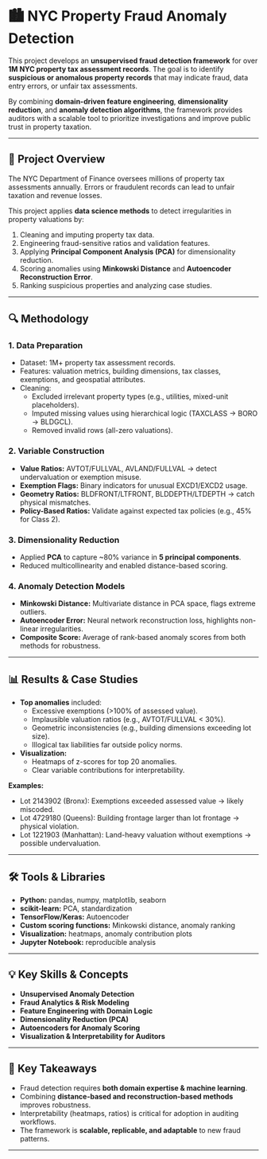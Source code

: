 # 🏙️ NYC Property Fraud Anomaly Detection  

This project develops an **unsupervised fraud detection framework** for over **1M NYC property tax assessment records**. The goal is to identify **suspicious or anomalous property records** that may indicate fraud, data entry errors, or unfair tax assessments.  

By combining **domain-driven feature engineering**, **dimensionality reduction**, and **anomaly detection algorithms**, the framework provides auditors with a scalable tool to prioritize investigations and improve public trust in property taxation.  

---

## 📌 Project Overview  
The NYC Department of Finance oversees millions of property tax assessments annually. Errors or fraudulent records can lead to unfair taxation and revenue losses.  

This project applies **data science methods** to detect irregularities in property valuations by:  
1. Cleaning and imputing property tax data.  
2. Engineering fraud-sensitive ratios and validation features.  
3. Applying **Principal Component Analysis (PCA)** for dimensionality reduction.  
4. Scoring anomalies using **Minkowski Distance** and **Autoencoder Reconstruction Error**.  
5. Ranking suspicious properties and analyzing case studies.  

---

## 🔍 Methodology  

### 1. Data Preparation  
- Dataset: 1M+ property tax assessment records.  
- Features: valuation metrics, building dimensions, tax classes, exemptions, and geospatial attributes.  
- Cleaning:  
  - Excluded irrelevant property types (e.g., utilities, mixed-unit placeholders).  
  - Imputed missing values using hierarchical logic (TAXCLASS → BORO → BLDGCL).  
  - Removed invalid rows (all-zero valuations).  

### 2. Variable Construction  
- **Value Ratios:** AVTOT/FULLVAL, AVLAND/FULLVAL → detect undervaluation or exemption misuse.  
- **Exemption Flags:** Binary indicators for unusual EXCD1/EXCD2 usage.  
- **Geometry Ratios:** BLDFRONT/LTFRONT, BLDDEPTH/LTDEPTH → catch physical mismatches.  
- **Policy-Based Ratios:** Validate against expected tax policies (e.g., 45% for Class 2).  

### 3. Dimensionality Reduction  
- Applied **PCA** to capture ~80% variance in **5 principal components**.  
- Reduced multicollinearity and enabled distance-based scoring.  

### 4. Anomaly Detection Models  
- **Minkowski Distance:** Multivariate distance in PCA space, flags extreme outliers.  
- **Autoencoder Error:** Neural network reconstruction loss, highlights non-linear irregularities.  
- **Composite Score:** Average of rank-based anomaly scores from both methods for robustness.  

---

## 📊 Results & Case Studies  
- **Top anomalies** included:  
  - Excessive exemptions (>100% of assessed value).  
  - Implausible valuation ratios (e.g., AVTOT/FULLVAL < 30%).  
  - Geometric inconsistencies (e.g., building dimensions exceeding lot size).  
  - Illogical tax liabilities far outside policy norms.  
- **Visualization:**  
  - Heatmaps of z-scores for top 20 anomalies.  
  - Clear variable contributions for interpretability.  

**Examples:**  
- Lot 2143902 (Bronx): Exemptions exceeded assessed value → likely miscoded.  
- Lot 4729180 (Queens): Building frontage larger than lot frontage → physical violation.  
- Lot 1221903 (Manhattan): Land-heavy valuation without exemptions → possible undervaluation.  

---

## 🛠️ Tools & Libraries  
- **Python:** pandas, numpy, matplotlib, seaborn  
- **scikit-learn:** PCA, standardization  
- **TensorFlow/Keras:** Autoencoder  
- **Custom scoring functions:** Minkowski distance, anomaly ranking  
- **Visualization:** heatmaps, anomaly contribution plots  
- **Jupyter Notebook:** reproducible analysis  

---

## 💡 Key Skills & Concepts  
- **Unsupervised Anomaly Detection**  
- **Fraud Analytics & Risk Modeling**  
- **Feature Engineering with Domain Logic**  
- **Dimensionality Reduction (PCA)**  
- **Autoencoders for Anomaly Scoring**  
- **Visualization & Interpretability for Auditors**  

---

## 🚀 Key Takeaways  
- Fraud detection requires **both domain expertise & machine learning**.  
- Combining **distance-based and reconstruction-based methods** improves robustness.  
- Interpretability (heatmaps, ratios) is critical for adoption in auditing workflows.  
- The framework is **scalable, replicable, and adaptable** to new fraud patterns.  

---
